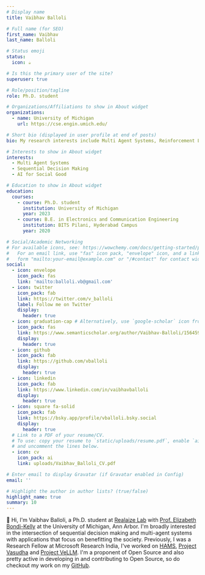 ```yaml
---
# Display name
title: Vaibhav Balloli

# Full name (for SEO)
first_name: Vaibhav
last_name: Balloli

# Status emoji
status:
  icon: ☕️

# Is this the primary user of the site?
superuser: true

# Role/position/tagline
role: Ph.D. student

# Organizations/Affiliations to show in About widget
organizations:
  - name: University of Michigan
    url: https://cse.engin.umich.edu/

# Short bio (displayed in user profile at end of posts)
bio: My research interests include Multi Agent Systems, Reinforcement Learning and AI for Social Good.

# Interests to show in About widget
interests:
  - Multi Agent Systems
  - Sequential Decision Making
  - AI for Social Good

# Education to show in About widget
education:
  courses:
    - course: Ph.D. student
      institution: University of Michigan
      year: 2023
    - course: B.E. in Electronics and Communication Engineering
      institution: BITS Pilani, Hyderabad Campus
      year: 2020

# Social/Academic Networking
# For available icons, see: https://wowchemy.com/docs/getting-started/page-builder/#icons
#   For an email link, use "fas" icon pack, "envelope" icon, and a link in the
#   form "mailto:your-email@example.com" or "/#contact" for contact widget.
social:
  - icon: envelope
    icon_pack: fas
    link: 'mailto:balloli.vb@gmail.com'
  - icon: twitter
    icon_pack: fab
    link: https://twitter.com/v_balloli
    label: Follow me on Twitter
    display:
      header: true
  - icon: graduation-cap # Alternatively, use `google-scholar` icon from `ai` icon pack
    icon_pack: fas
    link: https://www.semanticscholar.org/author/Vaibhav-Balloli/1564592237
    display:
      header: true
  - icon: github
    icon_pack: fab
    link: https://github.com/vballoli
    display:
      header: true
  - icon: linkedin
    icon_pack: fab
    link: https://www.linkedin.com/in/vaibhavballoli
    display:
      header: true
  - icon: square fa-solid
    icon_pack: fab
    link: https://bsky.app/profile/vballoli.bsky.social
    display:
      header: true
  # Link to a PDF of your resume/CV.
  # To use: copy your resume to `static/uploads/resume.pdf`, enable `ai` icons in `params.yaml`,
  # and uncomment the lines below.
  - icon: cv
    icon_pack: ai
    link: uploads/Vaibhav_Balloli_CV.pdf

# Enter email to display Gravatar (if Gravatar enabled in Config)
email: ''

# Highlight the author in author lists? (true/false)
highlight_name: true
summary: 10
---
```


👋 Hi, I'm Vaibhav Balloli, a Ph.D. student at [Realaize Lab](https://sites.google.com/view/realize-lab) with [Prof. Elizabeth Bondi-Kelly](https://sites.google.com/view/elizabethbondi) at the University of Michigan, Ann Arbor. I'm broadly interested in the intersection of sequential decision making and multi-agent systems with applications that focus on benefitting the society. Previously, I was a Research Fellow at Microsoft Research India, I've worked on [HAMS](https://www.microsoft.com/en-us/research/project/hams/), [Project Vasudha](https://www.microsoft.com/en-us/research/project/vasudha/) and [Project VeLLM](https://www.microsoft.com/en-us/research/project/project-vellm/). I'm a proponent of Open Source and also pretty active in developing in and contributing to Open Source, so do checkout my work on my [GitHub](https://github.com/vballoli).
